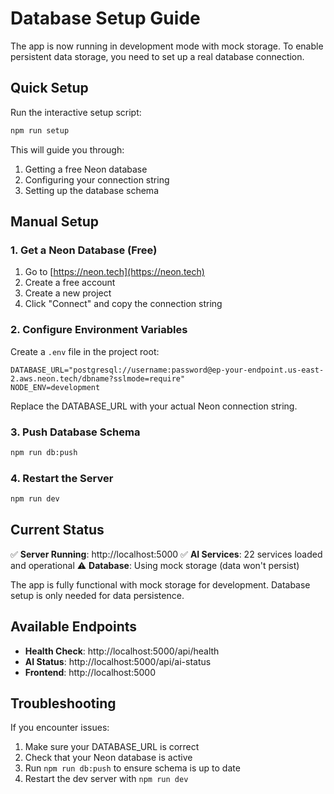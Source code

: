 # Database Setup Guide

The app is now running in development mode with mock storage. To enable persistent data storage, you need to set up a real database connection.

## Quick Setup

Run the interactive setup script:

```bash
npm run setup
```

This will guide you through:

1. Getting a free Neon database
2. Configuring your connection string
3. Setting up the database schema

## Manual Setup

### 1. Get a Neon Database (Free)

1. Go to [https://neon.tech](https://neon.tech)
2. Create a free account
3. Create a new project
4. Click "Connect" and copy the connection string

### 2. Configure Environment Variables

Create a `.env` file in the project root:

```env
DATABASE_URL="postgresql://username:password@ep-your-endpoint.us-east-2.aws.neon.tech/dbname?sslmode=require"
NODE_ENV=development
```

Replace the DATABASE_URL with your actual Neon connection string.

### 3. Push Database Schema

```bash
npm run db:push
```

### 4. Restart the Server

```bash
npm run dev
```

## Current Status

✅ **Server Running**: http://localhost:5000
✅ **AI Services**: 22 services loaded and operational
⚠️ **Database**: Using mock storage (data won't persist)

The app is fully functional with mock storage for development. Database setup is only needed for data persistence.

## Available Endpoints

- **Health Check**: http://localhost:5000/api/health
- **AI Status**: http://localhost:5000/api/ai-status
- **Frontend**: http://localhost:5000

## Troubleshooting

If you encounter issues:

1. Make sure your DATABASE_URL is correct
2. Check that your Neon database is active
3. Run `npm run db:push` to ensure schema is up to date
4. Restart the dev server with `npm run dev`
